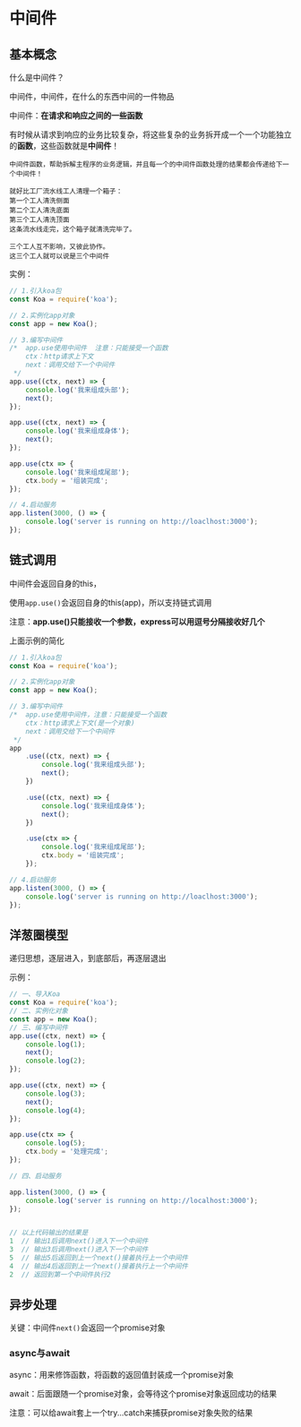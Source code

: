 # 中间件

## 基本概念

什么是中间件？

中间件，中间件，在什么的东西中间的一件物品

中间件：**在请求和响应之间的一些函数**

有时候从请求到响应的业务比较复杂，将这些复杂的业务拆开成一个一个功能独立的**函数**，这些函数就是**中间件**！



```
中间件函数，帮助拆解主程序的业务逻辑，并且每一个的中间件函数处理的结果都会传递给下一个中间件！

就好比工厂流水线工人清理一个箱子：
第一个工人清洗侧面
第二个工人清洗底面
第三个工人清洗顶面
这条流水线走完，这个箱子就清洗完毕了。

三个工人互不影响，又彼此协作。
这三个工人就可以说是三个中间件
```

实例：

```js
// 1.引入koa包
const Koa = require('koa');

// 2.实例化app对象
const app = new Koa();

// 3.编写中间件
/*  app.use使用中间件  注意：只能接受一个函数
    ctx：http请求上下文
    next：调用交给下一个中间件
 */
app.use((ctx, next) => {
	console.log('我来组成头部');
	next();
});

app.use((ctx, next) => {
	console.log('我来组成身体');
	next();
});

app.use(ctx => {
	console.log('我来组成尾部');
	ctx.body = '组装完成';
});

// 4.启动服务
app.listen(3000, () => {
	console.log('server is running on http://loaclhost:3000');
});

```



## 链式调用

中间件会返回自身的this，

使用`app.use()`会返回自身的this(app)，所以支持链式调用

注意：**app.use()只能接收一个参数，express可以用逗号分隔接收好几个**

上面示例的简化

```js
// 1.引入koa包
const Koa = require('koa');

// 2.实例化app对象
const app = new Koa();

// 3.编写中间件
/*  app.use使用中间件，注意：只能接受一个函数
    ctx：http请求上下文(是一个对象)
    next：调用交给下一个中间件
 */
app
	.use((ctx, next) => {
		console.log('我来组成头部');
		next();
	})

	.use((ctx, next) => {
		console.log('我来组成身体');
		next();
	})

	.use(ctx => {
		console.log('我来组成尾部');
		ctx.body = '组装完成';
	});

// 4.启动服务
app.listen(3000, () => {
	console.log('server is running on http://loaclhost:3000');
});

```



## 洋葱圈模型

递归思想，逐层进入，到底部后，再逐层退出

示例：

```js
// 一、导入Koa
const Koa = require('koa');
// 二、实例化对象
const app = new Koa();
// 三、编写中间件
app.use((ctx, next) => {
	console.log(1);
	next();
	console.log(2);
});

app.use((ctx, next) => {
	console.log(3);
	next();
	console.log(4);
});

app.use(ctx => {
	console.log(5);
	ctx.body = '处理完成';
});

// 四、启动服务

app.listen(3000, () => {
	console.log('server is running on http://localhost:3000');
});


// 以上代码输出的结果是
1  // 输出1后调用next()进入下一个中间件
3  // 输出3后调用next()进入下一个中间件
5  // 输出5后返回到上一个next()接着执行上一个中间件
4  // 输出4后返回到上一个next()接着执行上一个中间件
2  // 返回到第一个中间件执行2
```



## 异步处理

关键：中间件`next()`会返回一个promise对象

### async与await

async：用来修饰函数，将函数的返回值封装成一个promise对象

await：后面跟随一个promise对象，会等待这个promise对象返回成功的结果

注意：可以给await套上一个try...catch来捕获promise对象失败的结果

